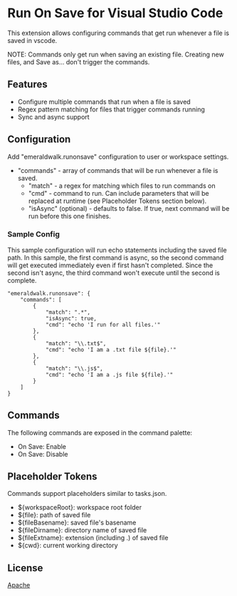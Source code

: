 # Run On Save for Visual Studio Code
This extension allows configuring commands that get run whenever a file is saved in vscode.

NOTE: Commands only get run when saving an existing file. Creating new files, and Save as... don't trigger the commands.

## Features
* Configure multiple commands that run when a file is saved
* Regex pattern matching for files that trigger commands running
* Sync and async support

## Configuration
Add "emeraldwalk.runonsave" configuration to user or workspace settings.
* "commands" - array of commands that will be run whenever a file is saved.
  * "match" - a regex for matching which files to run commands on
  * "cmd" - command to run. Can include parameters that will be replaced at runtime (see Placeholder Tokens section below).
  * "isAsync" (optional) - defaults to false. If true, next command will be run before this one finishes.

### Sample Config
This sample configuration will run echo statements including the saved file path.
In this sample, the first command is async, so the second command will get executed immediately even if first hasn't completed.
Since the second isn't async, the third command won't execute until the second is complete.

    "emeraldwalk.runonsave": {
		"commands": [
			{
				"match": ".*",
				"isAsync": true,
				"cmd": "echo 'I run for all files.'"
			},
			{
				"match": "\\.txt$",
				"cmd": "echo 'I am a .txt file ${file}.'"
			},
			{
				"match": "\\.js$",
				"cmd": "echo 'I am a .js file ${file}.'"
			}
		]
	}

## Commands
The following commands are exposed in the command palette:
* On Save: Enable
* On Save: Disable

## Placeholder Tokens
Commands support placeholders similar to tasks.json.

* ${workspaceRoot}: workspace root folder
* ${file}: path of saved file
* ${fileBasename}: saved file's basename
* ${fileDirname}: directory name of saved file
* ${fileExtname}: extension (including .) of saved file
* ${cwd}: current working directory

## License
[Apache](https://github.com/emeraldwalk/vscode-runonsave/blob/master/LICENSE)